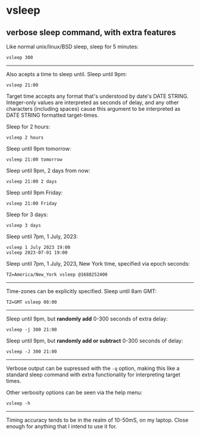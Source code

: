 # vsleep
## verbose sleep command, with extra features

Like normal unix/linux/BSD sleep, sleep for 5 minutes:
```
vsleep 300
```
---

Also acepts a time to sleep until. Sleep until 9pm:
```
vsleep 21:00
```

Target time accepts any format that's understood by date's DATE STRING. Integer-only values are interpreted as seconds of delay, and any other characters (including spaces) cause this argument to be interpreted as DATE STRING formatted target-times.

Sleep for 2 hours:
```
vsleep 2 hours
```


Sleep until 9pm tomorrow:
```
vsleep 21:00 tomorrow
```

Sleep until 9pm, 2 days from now:
```
vsleep 21:00 2 days
```

Sleep until 9pm Friday:
```
vsleep 21:00 Friday
```

Sleep for 3 days:
```
vsleep 3 days
```

Sleep until 7pm, 1 July, 2023:
```
vsleep 1 July 2023 19:00
vsleep 2023-07-01 19:00
```

Sleep until 7pm, 1 July, 2023, New York time, specified via epoch seconds:
```
TZ=America/New_York vsleep @1688252400
```

---

Time-zones can be explicitly specified. Sleep until 8am GMT:
```
TZ=GMT vsleep 08:00
```
---


Sleep until 9pm, but **randomly add** 0-300 seconds of extra delay:
```
vsleep -j 300 21:00
```

Sleep until 9pm, but **randomly add or subtract** 0-300 seconds of delay:
```
vsleep -J 300 21:00
```
---

Verbose output can be supressed with the `-q` option, making this like a standard sleep command with extra functionality for interpreting target times.

Other verbosity options can be seen via the help menu:
```
vsleep -h
```
---

Timing accuracy tends to be in the realm of 10-50mS, on my laptop. Close enough for anything that I intend to use it for.
